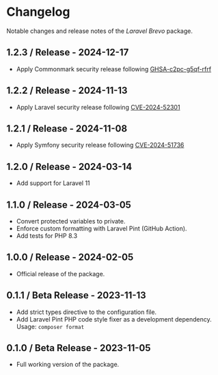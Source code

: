 # Changelog

Notable changes and release notes of the _Laravel Brevo_ package.

## 1.2.3 / Release - 2024-12-17
- Apply Commonmark security release following [GHSA-c2pc-g5qf-rfrf](https://github.com/thephpleague/commonmark/security/advisories/GHSA-c2pc-g5qf-rfrf)

## 1.2.2 / Release - 2024-11-13
- Apply Laravel security release following [CVE-2024-52301](https://github.com/advisories/GHSA-gv7v-rgg6-548h)

## 1.2.1 / Release - 2024-11-08
- Apply Symfony security release following [CVE-2024-51736](https://github.com/advisories/GHSA-qq5c-677p-737q)

## 1.2.0 / Release - 2024-03-14
- Add support for Laravel 11

## 1.1.0 / Release - 2024-03-05
- Convert protected variables to private.
- Enforce custom formatting with Laravel Pint (GitHub Action).
- Add tests for PHP 8.3

## 1.0.0 / Release - 2024-02-05
- Official release of the package.

## 0.1.1 / Beta Release - 2023-11-13
- Add strict types directive to the configuration file.
- Add Laravel Pint PHP code style fixer as a development dependency. Usage: `composer format`

## 0.1.0 / Beta Release - 2023-11-05
- Full working version of the package.
